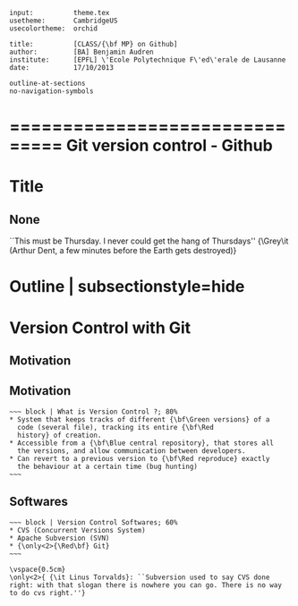 ~~~ headers
input:          theme.tex
usetheme:       CambridgeUS
usecolortheme:  orchid

title:          [CLASS/{\bf MP} on Github]
author:         [BA] Benjamin Audren
institute:      [EPFL] \'Ecole Polytechnique F\'ed\'erale de Lausanne
date:           17/10/2013

outline-at-sections
no-navigation-symbols
~~~


===============================
Git version control - Github
===============================

# Title #

None
--------------

``This must be Thursday. I never could get the hang of Thursdays''
{\Grey\it (Arthur Dent, a few minutes before the Earth gets
destroyed)}


# Outline | subsectionstyle=hide #


# Version Control with Git

## Motivation

Motivation
-----------

    ~~~ block | What is Version Control ?; 80%
    * System that keeps tracks of different {\bf\Green versions} of a
      code (several file), tracking its entire {\bf\Red
      history} of creation.
    * Accessible from a {\bf\Blue central repository}, that stores all
      the versions, and allow communication between developers.
    * Can revert to a previous version to {\bf\Red reproduce} exactly
      the behaviour at a certain time (bug hunting)
    ~~~


Softwares
-----------

    ~~~ block | Version Control Softwares; 60%
    * CVS (Concurrent Versions System)
    * Apache Subversion (SVN)
    * {\only<2>{\Red\bf} Git}
    ~~~

    \vspace{0.5cm}
    \only<2>{ {\it Linus Torvalds}: ``Subversion used to say CVS done
    right: with that slogan there is nowhere you can go. There is no way
    to do cvs right.''}
  
